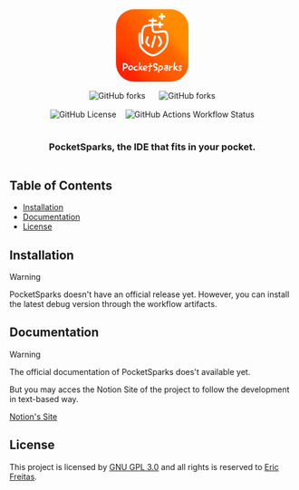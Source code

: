 <div
    align="center"
    style="
        display: flex;
        flex-direction: column;
        justify-content: center;
        align-items: center; gap: 1rem;"
    >
    <img
        src="./assets/PocketSparks Logo.png"
        alt="PocketSparks logo" width="128"
        style="border-radius: 2rem;"
        />
    <div
        style="
            display: flex;
            flex-direction: row;
            justify-content: center;
            align-items: center;
            gap: 1.5rem;"
        >
        <img alt="GitHub forks" src="https://img.shields.io/github/forks/freitaseric/pocketsparks">
        <img alt="GitHub forks" src="https://img.shields.io/github/stars/freitaseric/pocketsparks">
    </div>
        <div
        style="
            display: flex;
            flex-direction: row;
            justify-content: center;
            align-items: center;
            gap: 1rem;"
        >
        <img alt="GitHub License" src="https://img.shields.io/github/license/freitaseric/pocketsparks">
        <img alt="GitHub Actions Workflow Status" src="https://img.shields.io/github/actions/workflow/status/freitaseric/pocketsparks/build.yml">
    </div>
    <h3 style="font-weight: bold;">PocketSparks, the IDE that fits in your pocket.</h3>
</div>

<!-- omit in toc -->
## Table of Contents

- [Installation](#installation)
- [Documentation](#documentation)
- [License](#license)

## Installation

> [!WARNING]
> PocketSparks doesn't have an official release yet.
> However, you can install the latest debug version through the workflow artifacts.

## Documentation

> [!WARNING]
> The official documentation of PocketSparks does't available yet.
>
> But you may acces the Notion Site of the project to follow the
> development in text-based way.

[Notion's Site](https://organized-throne-f48.notion.site/PocketSpark-18903ea230f680919eafc9ee4a0a832b?pvs=74)

## License

This project is licensed by [GNU GPL 3.0](./LICENSE) and all rights is reserved
to [Eric Freitas](https://github.com/freitaseric).

